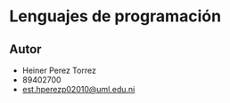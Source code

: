 # Lenguajes de programación

## Autor
- Heiner Perez Torrez
- 89402700
- est.hperezp02010@uml.edu.ni
